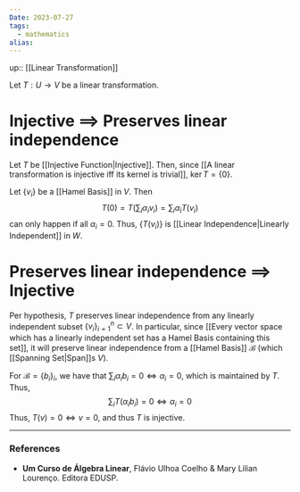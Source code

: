 ```yaml
---
Date: 2023-07-27
tags:
  - mathematics
alias: 
---
```

up:: [[Linear Transformation]]

Let $T: U \to V$ be a linear transformation.

# Injective $\implies$ Preserves linear independence
Let $T$ be [[Injective Function|Injective]]. Then, since [[A linear transformation is injective iff its kernel is trivial]], $\ker T = \{0\}$.

Let $\{v_i\}$ be a [[Hamel Basis]] in $V$. Then 
$$
T(0) = T\left(\sum_i \alpha_i v_i\right) = \sum_i \alpha_i T(v_i)
$$
can only happen if all $\alpha_i = 0$. Thus, $\{T(v_i)\}$ is [[Linear Independence|Linearly Independent]] in $W$.

# Preserves linear independence $\implies$ Injective
Per hypothesis, $T$ preserves linear independence from any linearly independent subset $\{v_i\}_{i=1}^n \subset V$. In particular, since [[Every vector space which has a linearly independent set has a Hamel Basis containing this set]], it will preserve linear independence from a [[Hamel Basis]] $\mathcal{B}$ (which [[Spanning Set|Span]]s $V$).

For $\mathcal{B} = \{b_i\}_i$, we have that $\sum_i \alpha_i b_i = 0 \iff \alpha_i = 0$, which is maintained by $T$. Thus,
$$
\sum_i T(\alpha_i b_i) = 0 \iff \alpha_i = 0 
$$
Thus, $T(v) = 0 \iff v = 0$, and thus $T$ is injective.

---
### References
- **Um Curso de Álgebra Linear**, Flávio Ulhoa Coelho & Mary Lilian Lourenço. Editora EDUSP.